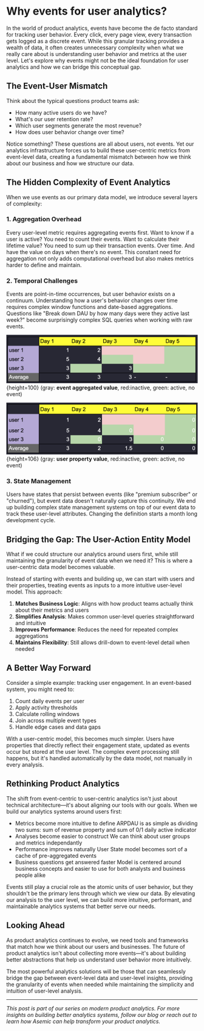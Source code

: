 # Why events for user analytics?

In the world of product analytics, events have become the de facto standard for tracking user behavior. Every click, every page view, every transaction gets logged as a discrete event. While this granular tracking provides a wealth of data, it often creates unnecessary complexity when what we really care about is understanding user behavior and metrics at the user level. Let's explore why events might not be the ideal foundation for user analytics and how we can bridge this conceptual gap.

## The Event-User Mismatch

Think about the typical questions product teams ask:
- How many active users do we have?
- What's our user retention rate?
- Which user segments generate the most revenue?
- How does user behavior change over time?

Notice something? These questions are all about users, not events. Yet our analytics infrastructure forces us to build these user-centric metrics from event-level data, creating a fundamental mismatch between how we think about our business and how we structure our data.

## The Hidden Complexity of Event Analytics

When we use events as our primary data model, we introduce several layers of complexity:

### 1. Aggregation Overhead

Every user-level metric requires aggregating events first. Want to know if a user is active? You need to count their events. Want to calculate their lifetime value? You need to sum up their transaction events. Over time. And have the value on days when there's no event. This constant need for aggregation not only adds computational overhead but also makes metrics harder to define and maintain.

### 2. Temporal Challenges

Events are point-in-time occurrences, but user behavior exists on a continuum. Understanding how a user's behavior changes over time requires complex window functions and date-based aggregations. Questions like "Break down DAU by how many days were they active last week?" become surprisingly complex SQL queries when working with raw events. 

![img](../public/img/event-only.png){height=100}
(gray: __event aggregated value__, red:inactive, green: active, no event)

![img](../public/img/user-property.png){height=106}
(gray: __user property value__, red:inactive, green: active, no event)


### 3. State Management

Users have states that persist between events (like "premium subscriber" or "churned"), but event data doesn't naturally capture this continuity. We end up building complex state management systems on top of our event data to track these user-level attributes. Changing the definition starts a month long development cycle.

## Bridging the Gap: The User-Action Entity Model

What if we could structure our analytics around users first, while still maintaining the granularity of event data when we need it? This is where a user-centric data model becomes valuable.

Instead of starting with events and building up, we can start with users and their properties, treating events as inputs to a more intuitive user-level model. This approach:

1. **Matches Business Logic**: Aligns with how product teams actually think about their metrics and users
2. **Simplifies Analysis**: Makes common user-level queries straightforward and intuitive
3. **Improves Performance**: Reduces the need for repeated complex aggregations
4. **Maintains Flexibility**: Still allows drill-down to event-level detail when needed

## A Better Way Forward

Consider a simple example: tracking user engagement. In an event-based system, you might need to:
1. Count daily events per user
2. Apply activity thresholds
3. Calculate rolling windows
4. Join across multiple event types
5. Handle edge cases and data gaps

With a user-centric model, this becomes much simpler. Users have properties that directly reflect their engagement state, updated as events occur but stored at the user level. The complex event processing still happens, but it's handled automatically by the data model, not manually in every analysis.

## Rethinking Product Analytics

The shift from event-centric to user-centric analytics isn't just about technical architecture—it's about aligning our tools with our goals. When we build our analytics systems around users first:

- Metrics become more intuitive to define
ARPDAU is as simple as dividing two sums: sum of revenue property and sum of 0/1 daily active indicator
- Analyses become easier to construct
We can think about user groups and metrics independantly
- Performance improves naturally
User State model becomes sort of a cache of pre-aggregated events
- Business questions get answered faster
Model is centered around business concepts and easier to use for both analysts and business people alike

Events still play a crucial role as the atomic units of user behavior, but they shouldn't be the primary lens through which we view our data. By elevating our analysis to the user level, we can build more intuitive, performant, and maintainable analytics systems that better serve our needs.

## Looking Ahead

As product analytics continues to evolve, we need tools and frameworks that match how we think about our users and businesses. The future of product analytics isn't about collecting more events—it's about building better abstractions that help us understand user behavior more intuitively.

The most powerful analytics solutions will be those that can seamlessly bridge the gap between event-level data and user-level insights, providing the granularity of events when needed while maintaining the simplicity and intuition of user-level analysis.

---

*This post is part of our series on modern product analytics. For more insights on building better analytics systems, follow our blog or reach out to learn how Asemic can help transform your product analytics.*
